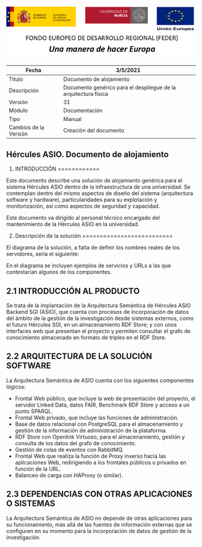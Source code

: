 ![](media/CabeceraDocumentosMD.png)

| Fecha         | 3/5/2021                                                   |
| ------------- | ------------------------------------------------------------ |
|Titulo|Documento de alojamiento| 
|Descripción|Documento genérico para el despliegue de la arquitectura física|
|Versión|31|
|Módulo|Documentación|
|Tipo|Manual|
|Cambios de la Versión|Creación del documento|

## Hércules ASIO. Documento de alojamiento


1. INTRODUCCIÓN
============

Este documento describe una solución de alojamiento genérica para el sistema Hércules ASIO dentro de la infraestructura de una universidad.
Se contemplan dentro del mismo aspectos de diseño del sistema (arquitectura software y hardware), particularidades
para su explotación y monitorización, así como aspectos de seguridad y capacidad.

Este documento va dirigido al personal técnico encargado del mantenimiento de la Hércules ASIO en la universidad.


2. Descripción de la solución
==========================

El diagrama de la solución, a falta de definir los nombres reales de los servidores, sería el siguiente:

[](media/media/Hércules%20ASIO%20Arquitectura%20física%20genérica.png)

En el diagrama se incluyen ejemplos de servicios y URLs a las que contestarían algunos de los componentes. 

2.1 INTRODUCCIÓN AL PRODUCTO
-------------------

Se trata de la implantación de la Arquitectura Semántica de Hércules ASIO Backend SGI (ASIO), que cuenta 
con procesos de incorporación de datos del ámbito de la gestión de la investigación desde sistemas externos, 
como el futuro Hércules SGI, en un almacenamiento RDF Store; y con unos interfaces web que presentan el 
proyecto y permiten consultar el grafo de conocimiento almacenado en formato de triples en el RDF Store.

2.2	ARQUITECTURA DE LA SOLUCIÓN SOFTWARE
---------------------------------

La Arquitectura Semántica de ASIO cuenta con los siguientes componentes lógicos:

-	Frontal Web público, que incluye la web de presentación del proyecto, el servidor Linked Data, datos FAIR, Benchmark RDF Store y acceso a un punto SPARQL.
-	Frontal Web privado, que incluye las funciones de administración.
-	Base de datos relacional con PostgreSQL para el almacenamiento y gestión de la información de administración de la plataforma.
-	RDF Store con Openlink Virtuoso, para el almacenamiento, gestión y consulta de los datos del grafo de conocimiento.
-	Gestión de colas de eventos con RabbitMQ.
-	Frontal Web que realiza la función de Proxy inverso hacia las aplicaciones Web, redirigiendo a los frontales públicos o privados en función de la URL.
-	Balanceo de carga con HAProxy (o similar).

2.3	DEPENDENCIAS CON OTRAS APLICACIONES O SISTEMAS
-------------------------------------

La Arquitectura Semántica de ASIO no depende de otras aplicaciones para su funcionamiento, más allá de
las fuentes de información externas que se configuren en su momento para la incorporación de datos de
gestión de la investigación.

